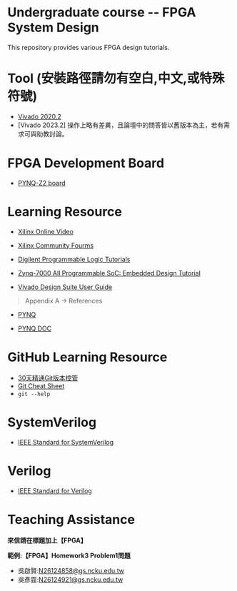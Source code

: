 Undergraduate course -- FPGA System Design
=================

This repository provides various FPGA design tutorials.

# Tool (安裝路徑請勿有空白,中文,或特殊符號)
* [Vivado 2020.2](https://www.xilinx.com/support/download.html)
* [Vivado 2023.2] 操作上略有差異，且論壇中的問答皆以舊版本為主，若有需求可與助教討論。

# FPGA Development Board

* [PYNQ-Z2 board](https://www.tulembedded.com/FPGA/ProductsPYNQ-Z2.html)

# Learning Resource

* [Xilinx Online Video](https://www.xilinx.com/video.html)

* [Xilinx Community Fourms](https://forums.xilinx.com/)

* [Digilent Programmable Logic Tutorials ](https://reference.digilentinc.com/learn/programmable-logic/tutorials/start)

* [Zynq-7000 All Programmable SoC: Embedded Design Tutorial](https://ppt.cc/f4Leqx)

* [Vivado Design Suite User Guide](https://ppt.cc/fyFDXx)
> Appendix A -> References

* [PYNQ](http://www.pynq.io)

* [PYNQ DOC](https://pynq.readthedocs.io/en/v3.0.0/)

# GitHub Learning Resource

* [30天精通Git版本控管](https://ithelp.ithome.com.tw/users/20004901/ironman/525)
* [Git Cheat Sheet](https://education.github.com/git-cheat-sheet-education.pdf)
* `git --help`

# SystemVerilog
* [IEEE Standard for SystemVerilog](https://ieeexplore.ieee.org/document/8299595)

# Verilog
* [IEEE Standard for Verilog](https://ieeexplore.ieee.org/document/1620780)
  
# Teaching Assistance

**來信請在標題加上【FPGA】**

**範例:【FPGA】Homework3 Problem1問題**

* 吳啟賢:N26124858@gs.ncku.edu.tw
* 吳彥霆:N26124921@gs.ncku.edu.tw

